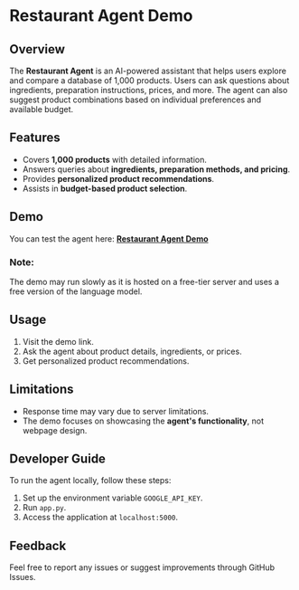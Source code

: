 # Restaurant Agent Demo

## Overview
The **Restaurant Agent** is an AI-powered assistant that helps users explore and compare a database of 1,000 products. Users can ask questions about ingredients, preparation instructions, prices, and more. The agent can also suggest product combinations based on individual preferences and available budget.

## Features
- Covers **1,000 products** with detailed information.
- Answers queries about **ingredients, preparation methods, and pricing**.
- Provides **personalized product recommendations**.
- Assists in **budget-based product selection**.

## Demo
You can test the agent here: **[Restaurant Agent Demo](https://restaurantagent.onrender.com/)**

### Note:
The demo may run slowly as it is hosted on a free-tier server and uses a free version of the language model.

## Usage
1. Visit the demo link.
2. Ask the agent about product details, ingredients, or prices.
3. Get personalized product recommendations.

## Limitations
- Response time may vary due to server limitations.
- The demo focuses on showcasing the **agent's functionality**, not webpage design.

## Developer Guide
To run the agent locally, follow these steps:
1. Set up the environment variable `GOOGLE_API_KEY`.
2. Run `app.py`.
3. Access the application at `localhost:5000`.

## Feedback
Feel free to report any issues or suggest improvements through GitHub Issues.
